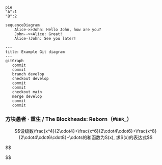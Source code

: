 ```mermaid
pie 
"A":1
"B":2
```

```mermaid
sequenceDiagram
    Alice->>John: Hello John, how are you?
    John-->>Alice: Great!
    Alice-)John: See you later!

```




```mermaid
---
title: Example Git diagram
---
gitGraph
   commit
   commit
   branch develop
   checkout develop
   commit
   commit
   checkout main
   merge develop
   commit
   commit

```


### 方块愚者 · 重生 / The Blockheads: Reborn（#`BHR_`）


$$设级数\frac{x^4}{2\cdot4}+\frac{x^6}{2\cdot4\cdot6}+\frac{x^8}{2\cdot4\cdot6\cdot8}+\cdots的和函数为S(x), 求S(x)的表达式$$



$$

$$